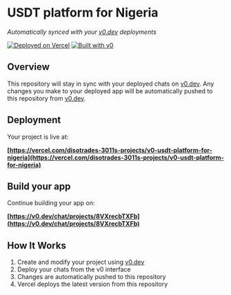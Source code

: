 # USDT platform for Nigeria

*Automatically synced with your [v0.dev](https://v0.dev) deployments*

[![Deployed on Vercel](https://img.shields.io/badge/Deployed%20on-Vercel-black?style=for-the-badge&logo=vercel)](https://vercel.com/disotrades-3011s-projects/v0-usdt-platform-for-nigeria)
[![Built with v0](https://img.shields.io/badge/Built%20with-v0.dev-black?style=for-the-badge)](https://v0.dev/chat/projects/8VXrecbTXFb)

## Overview

This repository will stay in sync with your deployed chats on [v0.dev](https://v0.dev).
Any changes you make to your deployed app will be automatically pushed to this repository from [v0.dev](https://v0.dev).

## Deployment

Your project is live at:

**[https://vercel.com/disotrades-3011s-projects/v0-usdt-platform-for-nigeria](https://vercel.com/disotrades-3011s-projects/v0-usdt-platform-for-nigeria)**

## Build your app

Continue building your app on:

**[https://v0.dev/chat/projects/8VXrecbTXFb](https://v0.dev/chat/projects/8VXrecbTXFb)**

## How It Works

1. Create and modify your project using [v0.dev](https://v0.dev)
2. Deploy your chats from the v0 interface
3. Changes are automatically pushed to this repository
4. Vercel deploys the latest version from this repository
